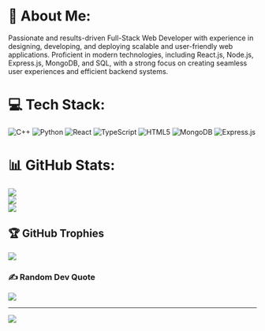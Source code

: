 # 💫 About Me:
Passionate and results-driven Full-Stack Web Developer with experience in designing, developing, and deploying scalable and user-friendly web applications. Proficient in modern technologies, including React.js, Node.js, Express.js, MongoDB, and SQL, with a strong focus on creating seamless user experiences and efficient backend systems.


# 💻 Tech Stack:
![C++](https://img.shields.io/badge/c++-%2300599C.svg?style=for-the-badge&logo=c%2B%2B&logoColor=white) ![Python](https://img.shields.io/badge/python-3670A0?style=for-the-badge&logo=python&logoColor=ffdd54) ![React](https://img.shields.io/badge/react-%2320232a.svg?style=for-the-badge&logo=react&logoColor=%2361DAFB) ![TypeScript](https://img.shields.io/badge/typescript-%23007ACC.svg?style=for-the-badge&logo=typescript&logoColor=white) ![HTML5](https://img.shields.io/badge/html5-%23E34F26.svg?style=for-the-badge&logo=html5&logoColor=white) ![MongoDB](https://img.shields.io/badge/MongoDB-%234ea94b.svg?style=for-the-badge&logo=mongodb&logoColor=white) ![Express.js](https://img.shields.io/badge/express.js-%23404d59.svg?style=for-the-badge&logo=express&logoColor=%2361DAFB)
# 📊 GitHub Stats:
![](https://github-readme-stats.vercel.app/api?username=Rakshit-027&theme=dark&hide_border=false&include_all_commits=false&count_private=false)<br/>
![](https://github-readme-streak-stats.herokuapp.com/?user=Rakshit-027&theme=dark&hide_border=false)<br/>
![](https://github-readme-stats.vercel.app/api/top-langs/?username=Rakshit-027&theme=dark&hide_border=false&include_all_commits=false&count_private=false&layout=compact)

## 🏆 GitHub Trophies
![](https://github-profile-trophy.vercel.app/?username=Rakshit-027&theme=radical&no-frame=false&no-bg=true&margin-w=4)

### ✍️ Random Dev Quote
![](https://quotes-github-readme.vercel.app/api?type=horizontal&theme=radical)

---
[![](https://visitcount.itsvg.in/api?id=Rakshit-027&icon=0&color=0)](https://visitcount.itsvg.in)

<!-- Proudly created with GPRM ( https://gprm.itsvg.in ) -->